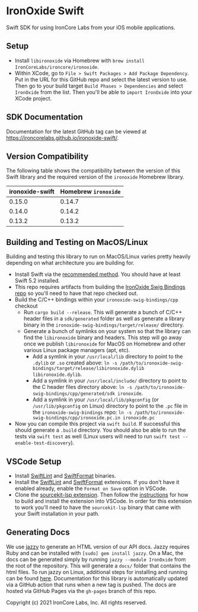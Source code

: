 # IronOxide Swift

Swift SDK for using IronCore Labs from your iOS mobile applications.

## Setup

- Install `libironoxide` via Homebrew with `brew install IronCoreLabs/ironcore/ironoxide`.
- Within XCode, go to `File > Swift Packages > Add Package Dependency`. Put in the URL for this GitHub repo and select the latest version to use. Then go to your build target `Build Phases > Dependencies` and select `IronOxide` from the list. Then you'll be able to `import IronOxide` into your XCode project.

## SDK Documentation

Documentation for the latest GitHub tag can be viewed at https://ironcorelabs.github.io/ironoxide-swift/.

## Version Compatibility

The following table shows the compatibility between the version of this Swift library and the required version of the `ironoxide` Homebrew library.

| ironoxide-swift | Homebrew `ironoxide` |
| --------------- | -------------------- |
| 0.15.0          | 0.14.7               |
| 0.14.0          | 0.14.2               |
| 0.13.2          | 0.13.2               |

## Building and Testing on MacOS/Linux

Building and testing this library to run on MacOS/Linux varies pretty heavily depending on what architecture you are building for.

- Install Swift via the [recommended method](https://swift.org/getting-started/#installing-swift). You should have at least Swift 5.2 installed.
- This repo requires artifacts from building the [IronOxide Swig Bindings repo](https://github.com/IronCoreLabs/ironoxide-swig-bindings) so you'll need to have that repo checked out.
- Build the C/C++ bindings within your `ironoxide-swig-bindings/cpp` checkout
  - Run `cargo build --release`. This will generate a bunch of C/C++ header files in a `sdk/generated` folder as well as generate a library binary in the `ironoxide-swig-bindings/target/release/` directory.
  - Generate a bunch of symlinks on your system so that the library can find the `libironoxide` binary and headers. This step will go away once we publish `libironoxide` for MacOS on Homebrew and other various Linux package managers (apt, etc).
    - Add a symlink in your `/usr/local/lib` directory to point to the `.dylib` or `.so` created above: `ln -s /path/to/ironoxide-swig-bindings/target/release/libironoxide.dylib libironoxide.dylib`.
    - Add a symlink in your `/usr/local/include/` directory to point to the C header files directory above: `ln -s /path/to/ironoxide-swig-bindings/cpp/generated/sdk ironoxide`.
    - Add a symlink in your `/usr/local/lib/pkgconfig` (or `/usr/lib/pkgconfig` on Linux) directory to point to the `.pc` file in the `ironoxide-swig-bindings` repo: `ln -s /path/to/ironoxide-swig-bindings/cpp/ironoxide.pc.in ironoxide.pc`
- Now you can compile this project via `swift build`. If successful this should generate a `.build` directory. You should also be able to run the tests via `swift test` as well (Linux users will need to run `swift test --enable-test-discovery`).

## VSCode Setup

- Install [SwiftLint](https://github.com/realm/SwiftLint) and [SwiftFormat](https://github.com/nicklockwood/SwiftFormat) binaries.
- Install the [SwiftLint](https://marketplace.visualstudio.com/items?itemName=vknabel.vscode-swiftlint) and [SwiftFormat](https://marketplace.visualstudio.com/items?itemName=vknabel.vscode-swiftformat) extensions. If you don't have it enabled already, enable the `Format on Save` option in VSCode.
- Clone the [sourcekit-lsp extension](https://github.com/apple/sourcekit-lsp). Then follow the [instructions](https://github.com/apple/sourcekit-lsp/tree/master/Editors/vscode) for how to build and install the extension into VSCode. In order for this extension to work you'll need to have the `sourcekit-lsp` binary that came with your Swift installation in your path.

## Generating Docs

We use [jazzy](https://github.com/realm/jazzy) to generate an HTML version of our API docs. Jazzy requires Ruby and can be installed with `[sudo] gem install jazzy`.
On a Mac, the docs can be generated simply by running `jazzy --module IronOxide` from the root of the repository. This will generate a `docs/` folder that contains the html files. To run jazzy on Linux, additional steps for installing and running can be found [here](https://github.com/realm/jazzy#linux). Documentation for this library is automatically updated via a GitHub action that runs when a new tag is pushed. The docs are hosted via GitHub Pages via the `gh-pages` branch of this repo.

Copyright (c) 2021 IronCore Labs, Inc. All rights reserved.
